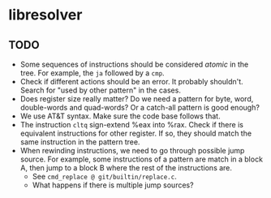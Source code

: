 # libresolver

## TODO

* Some sequences of instructions should be considered _atomic_
  in the tree. For example, the `ja` followed by a `cmp`.
* Check if different actions should be an error. It probably
  shouldn't. Search for "used by other pattern" in the cases.
* Does register size really matter? Do we need a pattern for
  byte, word, double-words and quad-words? Or a catch-all pattern
  is good enough?
* We use AT&T syntax. Make sure the code base follows that.
* The instruction `cltq` sign-extend %eax into %rax. Check
  if there is equivalent instructions for other register.
  If so, they should match the same instruction in the
  pattern tree.
* When rewinding instructions, we need to go through possible
  jump source. For example, some instructions of a pattern are
  match in a block A, then jump to a block B where the rest of
  the instructions are.
    * See `cmd_replace @ git/builtin/replace.c`.
    * What happens if there is multiple jump sources?